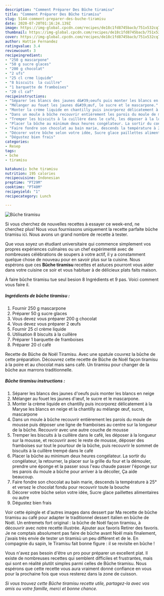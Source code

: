 ```yaml
---
description: "Comment Préparer Des Bûche tiramisu"
title: "Comment Préparer Des Bûche tiramisu"
slug: 5144-comment-preparer-des-buche-tiramisu
date: 2020-07-20T01:16:24.139Z
image: https://img-global.cpcdn.com/recipes/de18c1fd8745bacb/751x532cq70/buche-tiramisu-photo-principale-de-la-recette.jpg
thumbnail: https://img-global.cpcdn.com/recipes/de18c1fd8745bacb/751x532cq70/buche-tiramisu-photo-principale-de-la-recette.jpg
cover: https://img-global.cpcdn.com/recipes/de18c1fd8745bacb/751x532cq70/buche-tiramisu-photo-principale-de-la-recette.jpg
author: Hattie Fernandez
ratingvalue: 3.4
reviewcount: 3
recipeingredient:
- "250 g mascarpone"
- "50 g sucre glaces"
- "200 g chocolat"
- "2 ufs"
- "25 cl crme liquide"
- "8 biscuits  la cuillre"
- "1 barquette de framboises"
- "20 cl caf"
recipeinstructions:
- "Séparer les blancs des jaunes d&#39;oeufs puis monter les blancs en neige"
- "Mélanger au fouet les jaunes d&#39;œuf, le sucre et le mascarpone."
- "Monter la crème liquide en chantilly puis incorporez délicatement à la Maryse les blancs en neige et la chantilly au mélange œuf, sucre, mascarpone"
- "Dans un moule à bûche recouvrir entièrement les parois du moule de mousse puis déposer une ligne de framboises au centre sur la longueur de la bûche. Recouvrir avec une autre couche de mousse"
- "Tremper les biscuits à la cuillère dans le café, les déposer à la longueur sur la mousse, et recouvrir avec le reste de mousse, déposer des framboises sur tout le pourtour de la bûche, puis recouvrir le sommet de biscuits à la cuillère trempé dans le café"
- "Placer la bûche au minimum deux heures congélateur. La sortir du congélateur, la retourner, la placer sur la grille du four et la démouler, prendre une éponge et la passer sous l&#39;eau chaude passer l&#39;éponge sur les parois du moule a bûche pour arriver à la décoller, Ça aide beaucoup."
- "Faire fondre son chocolat au bain marie, descends la température à 25° et versez le chocolat fondu pour recouvrir toute la bouche"
- "Décorer votre bûche selon votre idée, Sucre glace paillettes alimentaires ou autre"
- "Dégustez bien frais"
categories:
- Resep
tags:
- bche
- tiramisu

katakunci: bche tiramisu 
nutrition: 195 calories
recipecuisine: Indonesian
preptime: "PT29M"
cooktime: "PT40M"
recipeyield: "1"
recipecategory: Lunch

---
```



![Bûche tiramisu](https://img-global.cpcdn.com/recipes/de18c1fd8745bacb/751x532cq70/buche-tiramisu-photo-principale-de-la-recette.jpg)

Si vous cherchez de nouvelles recettes à essayer ce week-end, ne cherchez plus! Nous vous fournissons uniquement la recette parfaite bûche tiramisu ici. Nous avons un grand nombre de recette à tester.

Que vous soyez un étudiant universitaire qui commence simplement vos propres expériences culinaires ou un chef expérimenté avec de nombreuses célébrations de soupers à votre actif, il y a constamment quelque chose de nouveau pour en savoir plus sur la cuisine. Nous espérons que ces <strong> Bûche tiramisu </strong> recettes et astuces pourront vous aider dans votre cuisine ce soir et vous habituer à de délicieux plats faits maison.

<!--inarticleads1-->

À faire bûche tiramisu tue seul besion 8 Ingrédients et 9 pas. Voici comment vous faire il.

##### Ingrédients de bûche tiramisu :

1. Fournir 250 g mascarpone
1. Préparer 50 g sucre glaces
1. Vous devez vous préparer 200 g chocolat
1. Vous devez vous préparer 2 œufs
1. Fournir 25 cl crème liquide
1. Utilisation 8 biscuits à la cuillère
1. Préparer 1 barquette de framboises
1. Préparer 20 cl café


Recette de Bûche de Noël Tiramisu. Avec une spatule couvrez la bûche de cette préparation. Découvrez cette recette de Bûche de Noël façon tiramisu à la poire et au chocolat mais sans café. Un tiramisu pour changer de la bûche aux marrons traditionnelle. 

<!--inarticleads2-->

##### Bûche tiramisu instructions :

1. Séparer les blancs des jaunes d&#39;oeufs puis monter les blancs en neige
1. Mélanger au fouet les jaunes d&#39;œuf, le sucre et le mascarpone.
1. Monter la crème liquide en chantilly puis incorporez délicatement à la Maryse les blancs en neige et la chantilly au mélange œuf, sucre, mascarpone
1. Dans un moule à bûche recouvrir entièrement les parois du moule de mousse puis déposer une ligne de framboises au centre sur la longueur de la bûche. Recouvrir avec une autre couche de mousse
1. Tremper les biscuits à la cuillère dans le café, les déposer à la longueur sur la mousse, et recouvrir avec le reste de mousse, déposer des framboises sur tout le pourtour de la bûche, puis recouvrir le sommet de biscuits à la cuillère trempé dans le café
1. Placer la bûche au minimum deux heures congélateur. La sortir du congélateur, la retourner, la placer sur la grille du four et la démouler, prendre une éponge et la passer sous l&#39;eau chaude passer l&#39;éponge sur les parois du moule a bûche pour arriver à la décoller, Ça aide beaucoup.
1. Faire fondre son chocolat au bain marie, descends la température à 25° et versez le chocolat fondu pour recouvrir toute la bouche
1. Décorer votre bûche selon votre idée, Sucre glace paillettes alimentaires ou autre
1. Dégustez bien frais


Voir cette épingle et d&#39;autres images dans dessert par Ma recette de bûche tiramisu au café pour adapter le traditionnel dessert italien en bûche de Noël. Un entremets fort original : la bûche de Noël façon tiramisu, à découvrir avec notre recette illustrée. Ajouter aux favoris Retirer des favoris. Je ne comptais absolument pas faire de bûche avant Noël mais finalement, j&#39;avais très envie de tester un tiramisù un peu différent et de le. En compagnie du sapin, le Tiramisu fait bonne figure : il se revisite en bûche ! 

<!--inarticleads1-->

<p>
Vous n'avez pas besoin d'être un pro pour préparer un excellent plat. Il existe de nombreuses recettes qui semblent difficiles et frustrantes, mais qui sont en réalité plutôt simples parmi celles de Bûche tiramisu. Nous espérons que cette recette vous aura vraiment donné confiance en vous pour la prochaine fois que vous resterez dans la zone de cuisson.
</p>

<p>
<i>Si vous trouvez cette Bûche tiramisu recette utile, partagez-la avec vos amis ou votre famille, merci et bonne chance.</i>
</p>
